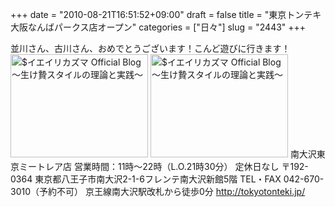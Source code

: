 +++
date = "2010-08-21T16:51:52+09:00"
draft = false
title = "東京トンテキ大阪なんばパークス店オープン"
categories = ["日々"]
slug = "2443"
+++

並川さん、古川さん、おめでとうございます！こんど遊びに行きます！
<a href="http://ieiri.net/wordpress/wp-content/uploads/ameblo/blog_import_4f7a39e06d841.jpg"><img src="http://ieiri.net/wordpress/wp-content/uploads/ameblo/blog_import_4f7a39e006259.jpg"  alt="$イエイリカズマ Official Blog ～生け贄スタイルの理論と実践～" width="220" height="165" border="0" /></a>
<a href="http://ieiri.net/wordpress/wp-content/uploads/ameblo/blog_import_4f7a39e164902.jpg"><img src="http://ieiri.net/wordpress/wp-content/uploads/ameblo/blog_import_4f7a39e0d3d85.jpg"  alt="$イエイリカズマ Official Blog ～生け贄スタイルの理論と実践～" width="220" height="165" border="0" /></a>
南大沢東京ミートレア店
営業時間：11時～22時（L.O.21時30分） 定休日なし
〒192-0364
東京都八王子市南大沢2-1-6フレンテ南大沢新館5階
TEL・FAX 042-670-3010（予約不可）
京王線南大沢駅改札から徒歩0分
<a href="http://tokyotonteki.jp/" target="_blank">http://tokyotonteki.jp/</a>
